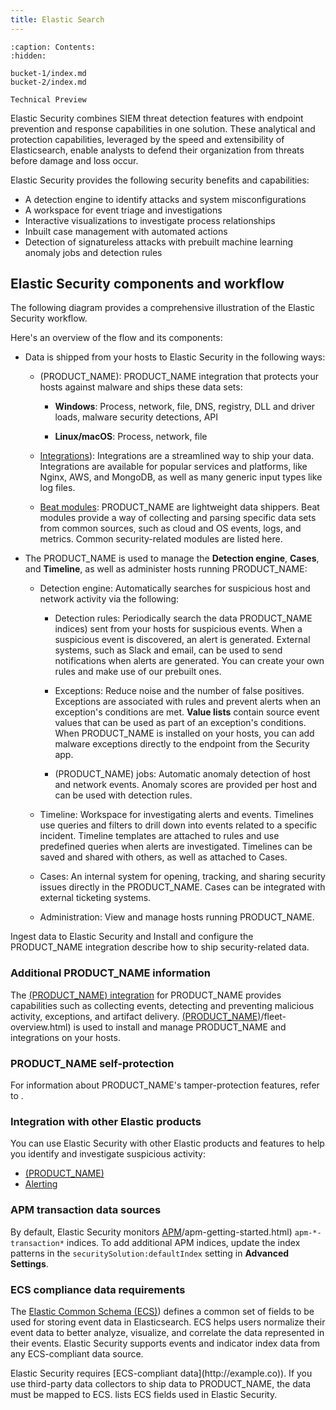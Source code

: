 ```yaml
---
title: Elastic Search
---
```


```{toctree}
:caption: Contents:
:hidden:

bucket-1/index.md
bucket-2/index.md
```

```{caution}
Technical Preview
```

Elastic Security combines SIEM threat detection features with endpoint
prevention and response capabilities in one solution. These analytical and
protection capabilities, leveraged by the speed and extensibility of
Elasticsearch, enable analysts to defend their organization from threats before
damage and loss occur.

Elastic Security provides the following security benefits and capabilities:

* A detection engine to identify attacks and system misconfigurations
* A workspace for event triage and investigations
* Interactive visualizations to investigate process relationships
* Inbuilt case management with automated actions
* Detection of signatureless attacks with prebuilt machine learning anomaly jobs and detection rules

## Elastic Security components and workflow

The following diagram provides a comprehensive illustration of the Elastic Security workflow.

Here's an overview of the flow and its components:

* Data is shipped from your hosts to Elastic Security in the following ways:
    * <DocLink slug="/serverless/security/install-edr">(PRODUCT_NAME)</DocLink>: PRODUCT_NAME integration that
        protects your hosts <DocLink slug="/serverless/security/detection-engine-overview" section="malware-prevention">against malware</DocLink> and ships these data sets:

        *  **Windows**: Process, network, file, DNS, registry, DLL and driver loads,
            malware security detections, API

        * **Linux/macOS**: Process, network, file
    * [Integrations](http://example.co)): Integrations are a streamlined way to ship your data. Integrations are available for popular services and platforms, like Nginx, AWS, and MongoDB, as well as many generic input types like log files.
    * [Beat modules](https://www.elastic.co/integrations?solution=security): PRODUCT_NAME
        are lightweight data shippers. Beat modules provide a way of collecting and
        parsing specific data sets from common sources, such as cloud and OS events,
        logs, and metrics. Common security-related modules are listed
        <DocLink slug="/serverless/security/ingest-data" section="enable-modules-and-configuration-options">here</DocLink>.

* The PRODUCT_NAME is used to manage the **Detection engine**,
    **Cases**, and **Timeline**, as well as administer hosts running PRODUCT_NAME:

    * Detection engine: Automatically searches for suspicious host and network
        activity via the following:

        * <DocLink slug="/serverless/security/detection-engine-overview">Detection rules</DocLink>: Periodically search the data
            PRODUCT_NAME indices) sent from your hosts for suspicious events. When a suspicious
            event is discovered, an alert is generated. External systems, such as
            Slack and email, can be used to send notifications when alerts are generated.
            You can create your own rules and make use of our <DocLink slug="/serverless/security/prebuilt-rules">prebuilt ones</DocLink>.

        * <DocLink slug="/serverless/security/rule-exceptions">Exceptions</DocLink>: Reduce noise and the number of
            false positives. Exceptions are associated with rules and prevent alerts when
            an exception's conditions are met. **Value lists** contain source event
            values that can be used as part of an exception's conditions. When
            PRODUCT_NAME is installed on your hosts, you can add malware exceptions
            directly to the endpoint from the Security app.

        * <DocLink slug="/serverless/security/machine-learning" section="prebuilt-jobs">(PRODUCT_NAME) jobs</DocLink>: Automatic anomaly detection of host and network events. Anomaly scores are provided per host and can be used with detection rules.
    * <DocLink slug="/serverless/security/timelines-ui">Timeline</DocLink>: Workspace for investigating alerts and events.
        Timelines use queries and filters to drill down into events related to
        a specific incident. Timeline templates are attached to rules and use predefined
        queries when alerts are investigated. Timelines can be saved and shared with
        others, as well as attached to Cases.

    * <DocLink slug="/serverless/security/cases-overview">Cases</DocLink>: An internal system for opening, tracking, and sharing
        security issues directly in the PRODUCT_NAME. Cases can be integrated with
        external ticketing systems.

    * <DocLink slug="/serverless/security/endpoints-page">Administration</DocLink>: View and manage hosts running PRODUCT_NAME.

<DocLink slug="/serverless/security/ingest-data">Ingest data to Elastic Security</DocLink> and <DocLink slug="/serverless/security/install-edr">Install and configure the PRODUCT_NAME integration</DocLink> describe how to ship security-related data.

### Additional PRODUCT_NAME information

The [(PRODUCT_NAME) integration](https://www.elastic.co/endpoint-security/)
for PRODUCT_NAME provides capabilities such as collecting events, detecting and preventing
malicious activity, exceptions, and artifact delivery.
[(PRODUCT_NAME)](http://example.co)/fleet-overview.html) is used to
install and manage PRODUCT_NAME and integrations on your hosts.

<div id="self-protection"></div>

### PRODUCT_NAME self-protection

For information about PRODUCT_NAME's tamper-protection features, refer to <DocLink slug="/serverless/security/endpoint-self-protection" />.

<div id="siem-integration"></div>

### Integration with other Elastic products

You can use Elastic Security with other Elastic products and features to help you
identify and investigate suspicious activity:

* [(PRODUCT_NAME)](https://www.elastic.co/products/stack/machine-learning)
* [Alerting](https://www.elastic.co/products/stack/alerting)

<div id="data-sources"></div>

### APM transaction data sources

By default, Elastic Security monitors [APM](http://example.co)/apm-getting-started.html)
`apm-*-transaction*` indices. To add additional APM indices, update the
index patterns in the `securitySolution:defaultIndex` setting in **Advanced Settings**.

<div id="ecs-compliant-reqs"></div>

### ECS compliance data requirements

The [Elastic Common Schema (ECS)](http://example.co)) defines a common set of fields to be used for
storing event data in Elasticsearch. ECS helps users normalize their event data
to better analyze, visualize, and correlate the data represented in their
events. Elastic Security supports events and indicator index data from any ECS-compliant data source.

<DocCallOut title="Important" color="warning">
Elastic Security requires [ECS-compliant data](http://example.co)). If you use third-party data collectors to ship data to PRODUCT_NAME, the data must be mapped to ECS.
<DocLink slug="/serverless/security/siem-field-reference" /> lists ECS fields used in Elastic Security.
</DocCallOut>
